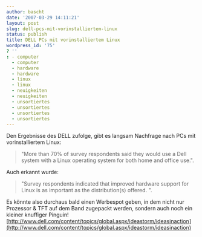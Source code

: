 ```yaml
---
author: bascht
date: '2007-03-29 14:11:21'
layout: post
slug: dell-pcs-mit-vorinstalliertem-linux
status: publish
title: DELL PCs mit vorinstalliertem Linux
wordpress_id: '75'
? ''
: - computer
  - computer
  - hardware
  - hardware
  - linux
  - linux
  - neuigkeiten
  - neuigkeiten
  - unsortiertes
  - unsortiertes
  - unsortiertes
  - unsortiertes
---
```


Den Ergebnisse des DELL zufolge, gibt es langsam Nachfrage nach PCs
mit vorinstalliertem Linux:
> "More than 70% of survey respondents said they would use a Dell
> system with a Linux operating system for both home and office
> use.".

Auch erkannt wurde:
> "Survey respondents indicated that improved hardware support for
> Linux is as important as the distribution(s) offered. ".

Es könnte also durchaus bald einen Werbespot geben, in dem nicht
nur Prozessor & TFT auf dem Band zugepackt werden, sondern auch
noch ein kleiner knuffiger Pinguin!
[http://www.dell.com/content/topics/global.aspx/ideastorm/ideasinaction](http://www.dell.com/content/topics/global.aspx/ideastorm/ideasinaction)


